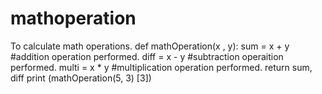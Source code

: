 # mathoperation
To calculate math operations.
def mathOperation(x , y):
    sum = x + y         #addition operation performed.
    diff = x - y        #subtraction operaition performed.
    multi = x * y       #multiplication operation performed.
    return sum, diff
print (mathOperation(5, 3) [3])
